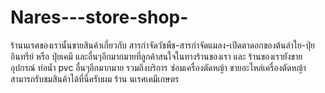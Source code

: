 # Nares---store-shop-
ร้านนเรศของเรานั้นขายสินค้าเกี่ยวกับ สารกำจัดวัชพืช-สารกำจัดแมลง-เปิดตาดอกของต้นลำใย-ปุ๋ยอินทรีย์ หรือ ปุ๋ยเคมี และอื่นๆอีกมากมายที่ลูกค้าสนใจในทางร้านของเรา และ ร้านของเรายังขาย อุปกรณ์ ท่อน้ำ pvc อื่นๆอีกมากมาย รวมถึงบริการ ซ่อมเครื่องตัดหญ้า ขายอะไหล่เครื่องตัดหญ้า สามารถรับชมสินค้าได้ที่นี่ครับผม ร้าน นเรศเคมีเกษตร
